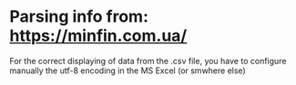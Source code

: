 # Parsing info from: https://minfin.com.ua/ 
For the correct displaying of data from the .csv file, you have to configure manually the utf-8 encoding in the MS Excel (or smwhere else)
